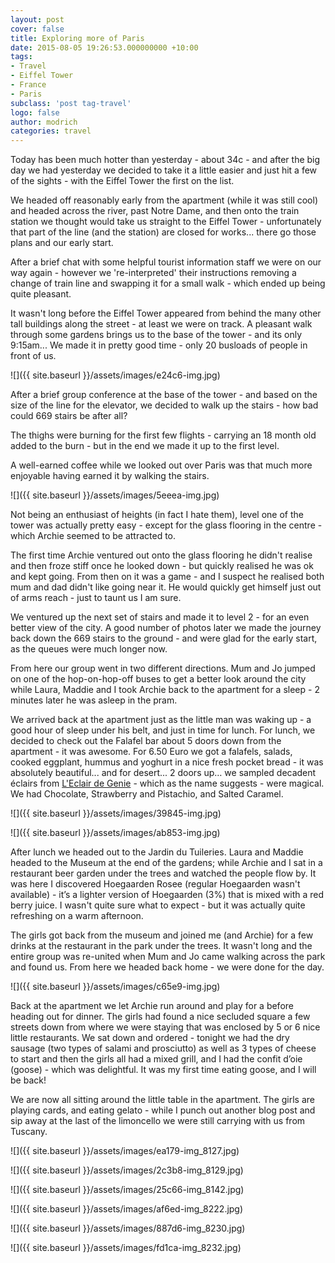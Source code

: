 ```yaml
---
layout: post
cover: false
title: Exploring more of Paris
date: 2015-08-05 19:26:53.000000000 +10:00
tags: 
- Travel
- Eiffel Tower
- France
- Paris
subclass: 'post tag-travel'
logo: false
author: modrich
categories: travel
---
```

Today has been much hotter than yesterday - about 34c - and after the big day we had yesterday we decided to take it a little easier and just hit a few of the sights - with the Eiffel Tower the first on the list.

We headed off reasonably early from the apartment (while it was still cool) and headed across the river, past Notre Dame, and then onto the train station we thought would take us straight to the Eiffel Tower - unfortunately that part of the line (and the station) are closed for works... there go those plans and our early start.

After a brief chat with some helpful tourist information staff we were on our way again - however we 're-interpreted' their instructions removing a change of train line and swapping it for a small walk - which ended up being quite pleasant.

It wasn't long before the Eiffel Tower appeared from behind the many other tall buildings along the street - at least we were on track. A pleasant walk through some gardens brings us to the base of the tower - and its only 9:15am... We made it in pretty good time - only 20 busloads of people in front of us.

![]({{ site.baseurl }}/assets/images/e24c6-img.jpg)

After a brief group conference at the base of the tower - and based on the size of the line for the elevator, we decided to walk up the stairs - how bad could 669 stairs be after all?

The thighs were burning for the first few flights - carrying an 18 month old added to the burn - but in the end we made it up to the first level.

A well-earned coffee while we looked out over Paris was that much more enjoyable having earned it by walking the stairs.

![]({{ site.baseurl }}/assets/images/5eeea-img.jpg)

Not being an enthusiast of heights (in fact I hate them), level one of the tower was actually pretty easy - except for the glass flooring in the centre - which Archie seemed to be attracted to.

The first time Archie ventured out onto the glass flooring he didn't realise and then froze stiff once he looked down - but quickly realised he was ok and kept going. From then on it was a game - and I suspect he realised both mum and dad didn't like going near it. He would quickly get himself just out of arms reach - just to taunt us I am sure.

We ventured up the next set of stairs and made it to level 2 - for an even better view of the city. A good number of photos later we made the journey back down the 669 stairs to the ground - and were glad for the early start, as the queues were much longer now.

From here our group went in two different directions. Mum and Jo jumped on one of the hop-on-hop-off buses to get a better look around the city while Laura, Maddie and I took Archie back to the apartment for a sleep - 2 minutes later he was asleep in the pram.

We arrived back at the apartment just as the little man was waking up - a good hour of sleep under his belt, and just in time for lunch. For lunch, we decided to check out the Falafel bar about 5 doors down from the apartment - it was awesome. For 6.50 Euro we got a falafels, salads, cooked eggplant, hummus and yoghurt in a nice fresh pocket bread - it was absolutely beautiful... and for desert... 2 doors up… we sampled decadent éclairs from [L'Eclair de Genie](http://leclairdegenie.com) - which as the name suggests - were magical. We had Chocolate, Strawberry and Pistachio, and Salted Caramel.

![]({{ site.baseurl }}/assets/images/39845-img.jpg)

![]({{ site.baseurl }}/assets/images/ab853-img.jpg)

After lunch we headed out to the Jardin du Tuileries. Laura and Maddie headed to the Museum at the end of the gardens; while Archie and I sat in a restaurant beer garden under the trees and watched the people flow by. It was here I discovered Hoegaarden Rosee (regular Hoegaarden wasn't available) - it’s a lighter version of Hoegaarden (3%) that is mixed with a red berry juice. I wasn't quite sure what to expect - but it was actually quite refreshing on a warm afternoon.

The girls got back from the museum and joined me (and Archie) for a few drinks at the restaurant in the park under the trees. It wasn't long and the entire group was re-united when Mum and Jo came walking across the park and found us. From here we headed back home - we were done for the day.

![]({{ site.baseurl }}/assets/images/c65e9-img.jpg)

Back at the apartment we let Archie run around and play for a before heading out for dinner. The girls had found a nice secluded square a few streets down from where we were staying that was enclosed by 5 or 6 nice little restaurants. We sat down and ordered - tonight we had the dry sausage (two types of salami and prosciutto) as well as 3 types of cheese to start and then the girls all had a mixed grill, and I had the confit d’oie (goose) - which was delightful. It was my first time eating goose, and I will be back!

We are now all sitting around the little table in the apartment. The girls are playing cards, and eating gelato - while I punch out another blog post and sip away at the last of the limoncello we were still carrying with us from Tuscany.

![]({{ site.baseurl }}/assets/images/ea179-img_8127.jpg)

![]({{ site.baseurl }}/assets/images/2c3b8-img_8129.jpg)

![]({{ site.baseurl }}/assets/images/25c66-img_8142.jpg)

![]({{ site.baseurl }}/assets/images/af6ed-img_8222.jpg)

![]({{ site.baseurl }}/assets/images/887d6-img_8230.jpg)

![]({{ site.baseurl }}/assets/images/fd1ca-img_8232.jpg)

